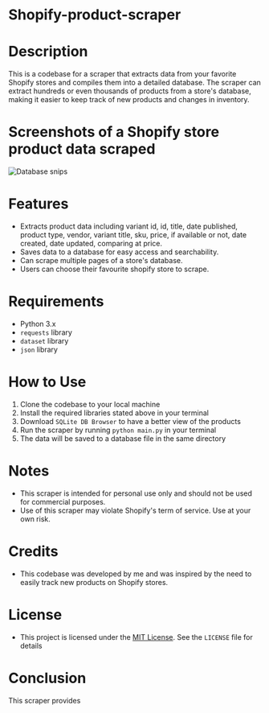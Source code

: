# Shopify-product-scraper

# Description
This is a codebase for a scraper that extracts data from your favorite Shopify stores and compiles them into a detailed database. The scraper can extract hundreds or even thousands of products from a store's database, making it easier to keep track of new products and changes in inventory.

# Screenshots of a Shopify store product data scraped
 ![Database snips](https://user-images.githubusercontent.com/95959056/204161785-20630f26-ade6-4f07-9b0c-eef0607a7d96.PNG)

# Features
- Extracts product data including variant id, id, title, date published, product type, vendor, variant title, sku, price, if available or not, date created, date updated, comparing at price.
- Saves data to a database for easy access and searchability.
- Can scrape multiple pages of a store's database.
- Users can choose their favourite shopify store to scrape.

# Requirements
- Python 3.x
- `requests` library
- `dataset` library
- `json` library

# How to Use
1. Clone the codebase to your local machine
2. Install the required libraries stated above in your terminal
3. Download `SQLite DB Browser` to have a better view of the products
4. Run the scraper by running `python main.py` in your terminal
5. The data will be saved to a database file in the same directory

# Notes
- This scraper is intended for personal use only and should not be used for commercial purposes.
- Use of this scraper may violate Shopify's term of service. Use at your own risk.

# Credits
- This codebase was developed by me and was inspired by the need to easily track new products on Shopify stores.

# License
- This project is licensed under the [MIT License](LICENSE). See the `LICENSE` file for details

# Conclusion
This scraper provides
